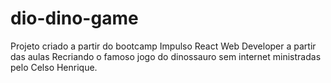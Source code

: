 # dio-dino-game
Projeto criado a partir do bootcamp Impulso React Web Developer a partir das aulas Recriando o famoso jogo do dinossauro sem internet ministradas pelo Celso Henrique.
